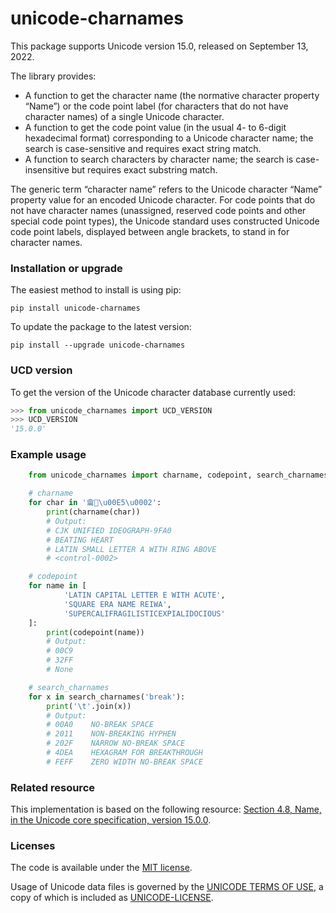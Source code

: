 # unicode-charnames
This package supports Unicode version&nbsp;15.0, released on September&nbsp;13, 2022.

The library provides:

* A function to get the character name (the normative character property “Name”) or the code point label (for characters that do not have character names) of a single Unicode character.
* A function to get the code point value (in the usual 4- to 6-digit hexadecimal format) corresponding to a Unicode character name; the search is case-sensitive and requires exact string match.
* A function to search characters by character name; the search is case-insensitive but requires exact substring match.

The generic term “character name” refers to the Unicode character “Name” property value for an encoded Unicode character. For code points that do not have character names (unassigned, reserved code points and other special code point types), the Unicode standard uses constructed Unicode code point labels, displayed between angle brackets, to stand in for character names.

### Installation or upgrade
The easiest method to install is using pip:
```shell
pip install unicode-charnames
```

To update the package to the latest version:
```shell
pip install --upgrade unicode-charnames
```

### UCD version
To get the version of the Unicode character database currently used:
```python
>>> from unicode_charnames import UCD_VERSION
>>> UCD_VERSION
'15.0.0'
```

### Example usage
```python
    from unicode_charnames import charname, codepoint, search_charnames

    # charname
    for char in '龠💓\u00E5\u0002':
        print(charname(char))
        # Output:
        # CJK UNIFIED IDEOGRAPH-9FA0
        # BEATING HEART
        # LATIN SMALL LETTER A WITH RING ABOVE
        # <control-0002>

    # codepoint
    for name in [
            'LATIN CAPITAL LETTER E WITH ACUTE',
            'SQUARE ERA NAME REIWA',
            'SUPERCALIFRAGILISTICEXPIALIDOCIOUS'
    ]:
        print(codepoint(name))
        # Output:
        # 00C9
        # 32FF
        # None

    # search_charnames
    for x in search_charnames('break'):
        print('\t'.join(x))
        # Output:
        # 00A0    NO-BREAK SPACE
        # 2011    NON-BREAKING HYPHEN
        # 202F    NARROW NO-BREAK SPACE
        # 4DEA    HEXAGRAM FOR BREAKTHROUGH
        # FEFF    ZERO WIDTH NO-BREAK SPACE
```

### Related resource
This implementation is based on the following resource: [Section 4.8, Name, in the Unicode core specification, version&nbsp;15.0.0](https://www.unicode.org/versions/Unicode15.0.0/ch04.pdf#G2082).

### Licenses
The code is available under the [MIT license](https://github.com/mlodewijck/unicode_charnames/blob/master/LICENSE).

Usage of Unicode data files is governed by the [UNICODE TERMS OF USE](https://www.unicode.org/copyright.html), a copy of which is included as [UNICODE-LICENSE](https://github.com/mlodewijck/unicode_charnames/blob/master/UNICODE-LICENSE).
